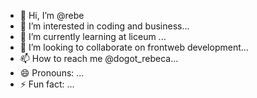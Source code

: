 - 👋 Hi, I’m @rebe
- 👀 I’m interested in coding and business...
- 🌱 I’m currently learning at liceum ...
- 💞️ I’m looking to collaborate on frontweb development...
- 📫 How to reach me @dogot_rebeca...
- 😄 Pronouns: ...
- ⚡ Fun fact: ...

<!---
dgtrxa/dgtrxa is a ✨ special ✨ repository because its `README.md` (this file) appears on your GitHub profile.
You can click the Preview link to take a look at your changes.
--->
